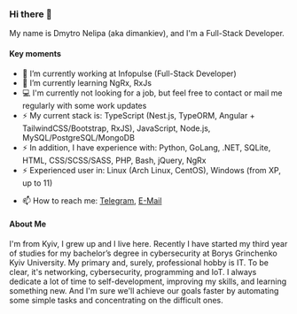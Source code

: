 ### Hi there 👋

My name is Dmytro Nelipa (aka dimankiev), and I'm a Full-Stack Developer.

#### Key moments
- 🔭 I’m currently working at Infopulse (Full-Stack Developer)
- 🌱 I’m currently learning NgRx, RxJs
- 💻 I'm currently not looking for a job, but feel free to contact or mail me regularly with some work updates
- ⚡ My current stack is: TypeScript (Nest.js, TypeORM, Angular + TailwindCSS/Bootstrap, RxJS), JavaScript, Node.js, MySQL/PostgreSQL/MongoDB
- ⚡ In addition, I have experience with: Python, GoLang, .NET, SQLite, HTML, CSS/SCSS/SASS, PHP, Bash, jQuery, NgRx
- ⚡ Experienced user in: Linux (Arch Linux, CentOS), Windows (from XP, up to 11)
<!-- 👯 I’m looking to collaborate on ... -->
<!-- 🤔 I’m looking for help with ... -->
<!-- 💬 Ask me about ... -->
- 📫 How to reach me: [Telegram](https://t.me/dimankiev), [E-Mail](mailto:dimankiev@gmail.com)
<!-- 😄 Pronouns: ... -->

#### About Me
I'm from Kyiv, I grew up and I live here. Recently I have started my third year of studies for my bachelor’s degree in cybersecurity at Borys Grinchenko Kyiv University.
My primary and, surely, professional hobby is IT. To be clear, it's networking, cybersecurity, programming and IoT.
I always dedicate a lot of time to self-development, improving my skills, and learning something new.
And I'm sure we'll achieve our goals faster by automating some simple tasks and concentrating on the difficult ones.
